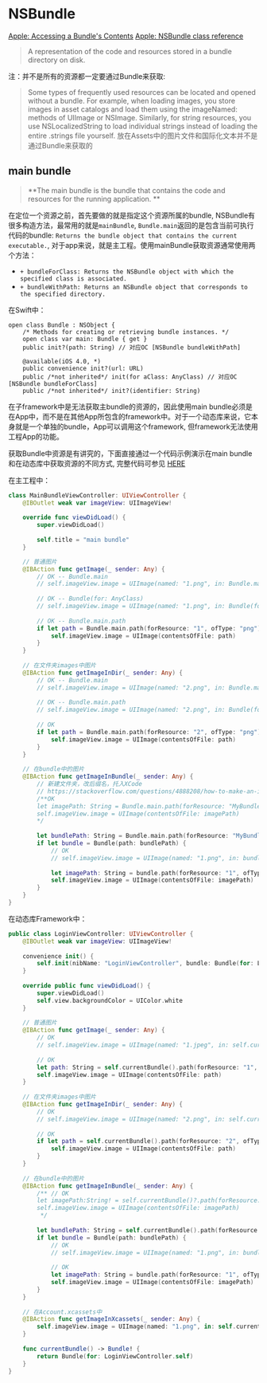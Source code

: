 # NSBundle

[Apple: Accessing a Bundle's Contents](https://developer.apple.com/library/archive/documentation/CoreFoundation/Conceptual/CFBundles/AccessingaBundlesContents/AccessingaBundlesContents.html#//apple_ref/doc/uid/10000123i-CH104-SW14)
[Apple: NSBundle class reference](https://developer.apple.com/documentation/foundation/nsbundle?language=objc)

> A representation of the code and resources stored in a bundle directory on disk.

注：并不是所有的资源都一定要通过Bundle来获取:

> Some types of frequently used resources can be located and opened without a bundle. For example, when loading images, you store images in asset catalogs and load them using the imageNamed: methods of UIImage or NSImage. Similarly, for string resources, you use NSLocalizedString to load individual strings instead of loading the entire .strings file yourself.
> 放在Assets中的图片文件和国际化文本并不是通过Bundle来获取的

## main bundle

> **The main bundle is the bundle that contains the code and resources for the running application. **

在定位一个资源之前，首先要做的就是指定这个资源所属的bundle, NSBundle有很多构造方法，最常用的就是`mainBundle`,  `Bundle.main`返回的是包含当前可执行代码的bundle: `Returns the bundle object that contains the current executable.`, 对于app来说，就是主工程。使用mainBundle获取资源通常使用两个方法：

- `+ bundleForClass: Returns the NSBundle object with which the specified class is associated.`
- `+ bundleWithPath: Returns an NSBundle object that corresponds to the specified directory.`

在Swift中：

```
open class Bundle : NSObject {
    /* Methods for creating or retrieving bundle instances. */
    open class var main: Bundle { get }    
    public init?(path: String) // 对应OC [NSBundle bundleWithPath]

    @available(iOS 4.0, *)
    public convenience init?(url: URL)
    public /*not inherited*/ init(for aClass: AnyClass) // 对应OC [NSBundle bundleForClass]
    public /*not inherited*/ init?(identifier: String)
```

在子framework中是无法获取主bundle的资源的，因此使用main bundle必须是在App中，而不是在其他App所包含的framework中。对于一个动态库来说，它本身就是一个单独的bundle，App可以调用这个framework, 但framework无法使用工程App的功能。

获取Bundle中资源是有讲究的，下面直接通过一个代码示例演示在main bundle和在动态库中获取资源的不同方式, 完整代码可参见 [HERE](./Demos/)

在主工程中：
```swift
class MainBundleViewController: UIViewController {
    @IBOutlet weak var imageView: UIImageView!
    
    override func viewDidLoad() {
        super.viewDidLoad()
        
        self.title = "main bundle"
    }

    // 普通图片
    @IBAction func getImage(_ sender: Any) {
        // OK -- Bundle.main
        // self.imageView.image = UIImage(named: "1.png", in: Bundle.main, compatibleWith: nil)
        
        // OK -- Bundle(for: AnyClass)
        // self.imageView.image = UIImage(named: "1.png", in: Bundle(for: MainBundleViewController.self), compatibleWith: nil)
        
        // OK -- Bundle.main.path
        if let path = Bundle.main.path(forResource: "1", ofType: "png") {
            self.imageView.image = UIImage(contentsOfFile: path)
        }
    }
    
    // 在文件夹images中图片
    @IBAction func getImageInDir(_ sender: Any) {
        // OK -- Bundle.main
        // self.imageView.image = UIImage(named: "2.png", in: Bundle.main, compatibleWith: nil) // 不可写为images/2.png
        
        // OK -- Bundle.main.path
        // self.imageView.image = UIImage(named: "2.png", in: Bundle(for: MainBundleViewController.self), compatibleWith: nil) // 不可写为images/2.png
        
        // OK
        if let path = Bundle.main.path(forResource: "2", ofType: "png") { // 不可写为images/2
            self.imageView.image = UIImage(contentsOfFile: path)
        }
    }
    
    // 在bundle中的图片
    @IBAction func getImageInBundle(_ sender: Any) {
        // 新建文件夹，改后缀名，托入XCode
        // https://stackoverflow.com/questions/4888208/how-to-make-an-ios-asset-bundle
        /**OK
        let imagePath: String = Bundle.main.path(forResource: "MyBundle.bundle/1", ofType: "png")!
        self.imageView.image = UIImage(contentsOfFile: imagePath)
        */
        
        let bundlePath: String = Bundle.main.path(forResource: "MyBundle", ofType: "bundle")!
        if let bundle = Bundle(path: bundlePath) {
            // OK
            // self.imageView.image = UIImage(named: "1.png", in: bundle, compatibleWith: nil)
            
            let imagePath: String = bundle.path(forResource: "1", ofType: "png")!
            self.imageView.image = UIImage(contentsOfFile: imagePath)
        }
    }
}
```

在动态库Framework中：

```swift
public class LoginViewController: UIViewController {
    @IBOutlet weak var imageView: UIImageView!
    
    convenience init() {
        self.init(nibName: "LoginViewController", bundle: Bundle(for: LoginViewController.self))
    }
    
    override public func viewDidLoad() {
        super.viewDidLoad()
        self.view.backgroundColor = UIColor.white
    }
    
    // 普通图片
    @IBAction func getImage(_ sender: Any) {
        // OK
        // self.imageView.image = UIImage(named: "1.jpeg", in: self.currentBundle(), compatibleWith: nil)
        
        // OK
        let path: String = self.currentBundle().path(forResource: "1", ofType: "jpeg")!
        self.imageView.image = UIImage(contentsOfFile: path)
    }
    
    // 在文件夹images中图片
    @IBAction func getImageInDir(_ sender: Any) {
        // OK
        // self.imageView.image = UIImage(named: "2.png", in: self.currentBundle(), compatibleWith: nil) // 不可写为images/2.png
        
        // OK
        if let path = self.currentBundle().path(forResource: "2", ofType: "png") { // 不可写为images/2
            self.imageView.image = UIImage(contentsOfFile: path)
        }
    }
    
    // 在bundle中的图片
    @IBAction func getImageInBundle(_ sender: Any) {
        /** // OK
        let imagePath:String! = self.currentBundle()?.path(forResource: "AccountBundle.bundle/1", ofType: "png")!
        self.imageView.image = UIImage(contentsOfFile: imagePath)
         */
        
        let bundlePath: String = self.currentBundle().path(forResource: "AccountBundle", ofType: "bundle")!
        if let bundle = Bundle(path: bundlePath) {
            // OK
            // self.imageView.image = UIImage(named: "1.png", in: bundle, compatibleWith: nil)
            
            // OK
            let imagePath: String = bundle.path(forResource: "1", ofType: "png")!
            self.imageView.image = UIImage(contentsOfFile: imagePath)
        }
    }
    
    // 在Account.xcassets中
    @IBAction func getImageInXcassets(_ sender: Any) {
        self.imageView.image = UIImage(named: "1.png", in: self.currentBundle(), compatibleWith: nil)
    }
    
    func currentBundle() -> Bundle! {
        return Bundle(for: LoginViewController.self)
    }
}
```



